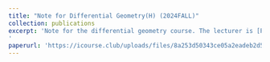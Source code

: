 ```yaml
---
title: "Note for Differential Geometry(H) (2024FALL)"
collection: publications
excerpt: 'Note for the differential geometry course. The lecturer is [Prof. Liu Shiping](http://staff.ustc.edu.cn/~spliu/index.html). Coverage: Chap 1-5,7,8.1-8.3 of the textbook by Chen Qing.
'
paperurl: 'https://icourse.club/uploads/files/8a253d50343ce05a2eadeb2d50f0404d45df63b5.pdf'
---
```


